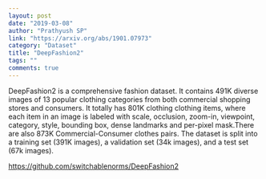 ```yaml
---
layout: post
date: "2019-03-08"
author: "Prathyush SP"
link: "https://arxiv.org/abs/1901.07973"
category: "Dataset"
title: "DeepFashion2"
tags: ""
comments: true
---
```

DeepFashion2 is a comprehensive fashion dataset. It contains 491K diverse images of 13 popular clothing categories from both commercial shopping stores and consumers. It totally has 801K clothing clothing items, where each item in an image is labeled with scale, occlusion, zoom-in, viewpoint, category, style, bounding box, dense landmarks and per-pixel mask.There are also 873K Commercial-Consumer clothes pairs.
The dataset is split into a training set (391K images), a validation set (34k images), and a test set (67k images).

https://github.com/switchablenorms/DeepFashion2